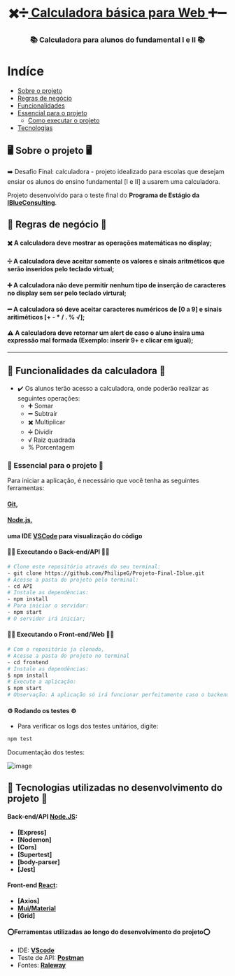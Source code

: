 <h1 align="center">
     ✖️➗<a href="#" alt="calculadora web"> Calculadora básica para Web </a>➕➖
</h1>

<h3 align="center">
    📚 Calculadora para alunos do fundamental I e II 📚
</h3>

Indíce
=================

<!--ts-->
   * [Sobre o projeto](#-sobre-o-projeto)
   * [Regras de negócio](#-regras-de-negocio)
   * [Funcionalidades](#-funcionalidades)
   * [Essencial para o projeto](#pré-requisitos)
     * [Como executar o projeto](#-como-executar-o-projeto)
   * [Tecnologias](#-tecnologias)
<!--te-->

## 🖥️ Sobre o projeto 🖥️

➡️ Desafio Final: calculadora - projeto idealizado para escolas que desejam ensiar os alunos do ensino fundamental [I e II] a usarem uma calculadora.

Projeto desenvolvido para o teste final do **Programa de Estágio da [IBlueConsulting](https://www.iblueconsulting.com.br/)**.


## 🎯 Regras de negócio 🎯 
#### ✖️ A calculadora deve mostrar as operações matemáticas no display;
#### ➗ A calculadora deve aceitar somente os valores e sinais aritméticos que serão inseridos pelo teclado virtual;
#### ➕ A calculadora não deve permitir nenhum tipo de inserção de caracteres no display sem ser pelo teclado virtural;
#### ➖ A calculadora só deve aceitar caracteres numéricos de [0 a 9] e sinais aritiméticos [+ - * / . % √]; 
#### ⚠️ A calculadora deve retornar um alert de caso o aluno insira uma expressão mal formada (Exemplo: inserir 9+ e clicar em igual); 
---

## 📌 Funcionalidades da calculadora 📌

- ✔️ Os alunos terão acesso a calculadora, onde poderão realizar as seguintes operações:
    - ➕ Somar
    - ➖ Subtrair
    - ✖️ Multiplicar
    - ➗ Dividir
    - √ Raiz quadrada
    - % Porcentagem

### 🚦 Essencial para o projeto 🚦

Para iniciar a aplicação, é necessário que você tenha as seguintes ferramentas:
#### **[Git](https://git-scm.com)**,
#### **[Node.js](https://nodejs.org/en/)**,
#### uma IDE **[VSCode](https://code.visualstudio.com/)** para visualização do código

#### 🧑‍💻 Executando o Back-end/API 🧑‍💻
```bash
# Clone este repositório através do seu terminal:
- git clone https://github.com/PhilipeG/Projeto-Final-Iblue.git
# Acesse a pasta do projeto pelo terminal:
- cd API
# Instale as dependências:
- npm install
# Para iniciar o servidor:
- npm start
# O servidor irá iniciar;
```

#### 👨‍💻 Executando o Front-end/Web 👨‍💻

```bash
# Com o repositório ja clonado,
# Acesse a pasta do projeto no terminal
- cd frontend
# Instale as dependências:
$ npm install
# Execute a aplicação:
$ npm start
# Observação: A aplicação só irá funcionar perfeitamente caso o backend esteja rodando ao mesmo tempo. 
```

#### ⚙️ Rodando os testes ⚙️

- Para verificar os logs dos testes unitários, digite:
```bash
npm test
```
Documentação dos testes:

![image](https://user-images.githubusercontent.com/82830426/169707532-30141d49-1fb3-42bc-8d52-d149dedf944c.png)

## 🚀 Tecnologias utilizadas no desenvolvimento do projeto 🚀

#### Back-end/API **[Node.JS](https://nodejs.org/pt-br/)**:

-   **[Express]**
-   **[Nodemon]**
-   **[Cors]**
-   **[Supertest]**
-   **[body-parser]**
-   **[Jest]**

#### Front-end **[React](https://pt-br.reactjs.org)**:

-   **[Axios]**
-   **[Mui/Material](https://mui.com/pt/)**
-   **[Grid]**

#### ⭕**Ferramentas utilizadas ao longo do desenvolvimento do projeto**⭕

-   IDE:  **[VScode](https://code.visualstudio.com/)**
-   Teste de API:  **[Postman](https://www.postman.com)**
-   Fontes: **[Raleway](https://fonts.google.com/specimen/Raleway)**
